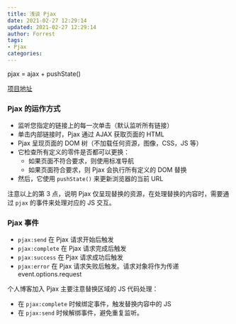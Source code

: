 ```yaml
---
title: 浅谈 Pjax
date: 2021-02-27 12:29:14
updated: 2021-02-27 12:29:14
author: Forrest
tags:
- Pjax
categories:
---
```


pjax = ajax + pushState()

[项目地址](https://github.com/MoOx/pjax)

### Pjax 的运作方式

- 监听您指定的链接上的每一次单击（默认监听所有链接）
- 单击内部链接时，Pjax 通过 AJAX 获取页面的 HTML
- Pjax 呈现页面的 DOM 树（不加载任何资源，图像，CSS，JS 等）
- 它检查所有定义的零件是否都可以更换：
  - 如果页面不符合要求，则使用标准导航
  - 如果页面符合要求，则 Pjax 会执行所有定义的 DOM 替换
- 然后，它使用 `pushState()` 来更新浏览器的当前 URL 

注意以上的第 3 点，说明 Pjax 仅呈现替换的资源，在处理替换的内容时，需要通过 `pjax` 的事件来处理对应的 JS 交互。

### Pjax 事件

- `pjax:send` 在 Pjax 请求开始后触发
- `pjax:complete` 在 Pjax 请求完成后触发
- `pjax:success` 在 Pjax 请求成功后触发
- `pjax:error` 在 Pjax 请求失败后触发。请求对象将作为传递 event.options.request

个人博客加入 Pjax 主要注意替换区域的 JS 代码处理：
- 在 `pjax:complete` 时候绑定事件，触发替换内容中的 JS
- 在 `pjax:send` 时候解绑事件，避免重复监听。